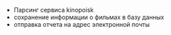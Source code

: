 - Парсинг сервиса kinopoisk
- сохранение информации о фильмах в базу данных
- отправка отчета на адрес электронной почты
